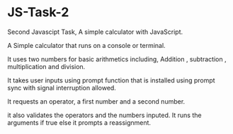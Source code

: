 # JS-Task-2
Second Javascipt Task, A simple calculator with JavaScript.

A Simple calculator that runs on a console or terminal.

It uses two numbers for basic arithmetics including, Addition , subtraction , multiplication and division.

It takes user inputs using prompt function that is installed using prompt sync with signal interruption allowed.

It requests an operator, a first number and a second number.

it also validates the operators and the numbers inputed.
It runs the arguments if true else it prompts a reassignment.
